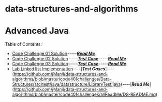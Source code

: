 # data-structures-and-algorithms
# Advanced Java

Table of Contents:
- [Code Challenge 01 Solution](code401challenges/src/main/java/code401challenges/ArrayReverse.java)-----[***Read Me***](code401challenges/allReadMe/lab01-README.md)
- [Code Challenge 02 Solution](code401challenges/src/main/java/code401challenges/ArrayShift.java)-----[***Test Case***](code401challenges/src/test/java/code401challenges/LibraryTest.java)-----[***Read Me***](code401challenges/allReadMe/lab02-README.md)
- [Code Challenge 03 Solution](code401challenges/src/main/java/code401challenges/BinarySearch.java)-----[***Test Case***](code401challenges/src/test/java/code401challenges/BinarySearchTest.java)-----[***Read Me***](code401challenges/allReadMe/lab03-README.md)
- [Lab Linked list Implementation](https://github.com/jManij/data-structures-and-algorithms/blob/master/code401challenges/Data-Structures/src/main/java/datastructure/Library.java)----[***Test Cases***]----
(https://github.com/jManij/data-structures-and-algorithms/blob/master/code401challenges/Data-Structures/src/test/java/datastructure/LibraryTest.java)----[***Read Me***]
(https://github.com/jManij/data-structures-and-algorithms/blob/master/code401challenges/allReadMe/DS-README.md)
